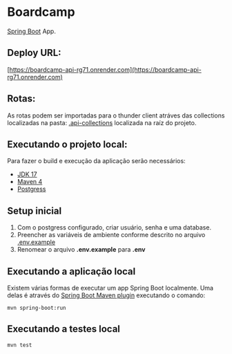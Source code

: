 # Boardcamp

[Spring Boot](http://projects.spring.io/spring-boot/) App.


## Deploy URL:
[https://boardcamp-api-rg71.onrender.com](https://boardcamp-api-rg71.onrender.com)

## Rotas:
As rotas podem ser importadas para o thunder client atráves das collections localizadas na pasta: [.api-collections](https://github.com/thiagomayrink/boardcamp-api/tree/main/.api-collections) localizada na raíz do projeto.

## Executando o projeto local:

Para fazer o build e execução da aplicação serão necessários:

- [JDK 17](https://www.oracle.com/java/technologies/downloads/#java17)
- [Maven 4](https://maven.apache.org)
- [Postgress](https://www.postgresqltutorial.com)

## Setup inicial
1. Com o postgress configurado, criar usuário, senha e uma database.
2. Preencher as variáveis de ambiente conforme descrito no arquivo [.env.example](https://github.com/thiagomayrink/boardcamp-api/blob/main/.env.example)
3. Renomear o arquivo **.env.example** para **.env**

## Executando a aplicação local

Existem várias formas de executar um app Spring Boot localmente. Uma delas é através do [Spring Boot Maven plugin](https://docs.spring.io/spring-boot/docs/current/reference/html/build-tool-plugins-maven-plugin.html) executando o comando:

```shell
mvn spring-boot:run
```

## Executando a testes local

```shell
mvn test
```
